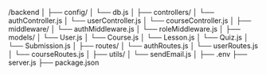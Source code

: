 /backend
│
├── config/
│   └── db.js
│
├── controllers/
│   └── authController.js
│   └── userController.js
│   └── courseController.js
│
├── middleware/
│   └── authMiddleware.js
│   └── roleMiddleware.js
│
├── models/
│   └── User.js
│   └── Course.js
│   └── Lesson.js
│   └── Quiz.js
│   └── Submission.js
│
├── routes/
│   └── authRoutes.js
│   └── userRoutes.js
│   └── courseRoutes.js
│
├── utils/
│   └── sendEmail.js
│
├── .env
├── server.js
├── package.json

